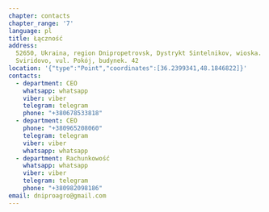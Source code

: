 ```yaml
---
chapter: contacts
chapter_range: '7'
language: pl
title: Łączność
address:
  52650, Ukraina, region Dnipropetrovsk, Dystrykt Sintelnikov, wioska.
  Sviridovo, vul. Pokój, budynek. 42
location: '{"type":"Point","coordinates":[36.2399341,48.1846822]}'
contacts:
  - department: CEO
    whatsapp: whatsapp
    viber: viber
    telegram: telegram
    phone: "+380678533818"
  - department: CEO
    phone: "+380965208060"
    telegram: telegram
    viber: viber
    whatsapp: whatsapp
  - department: Rachunkowość
    whatsapp: whatsapp
    viber: viber
    telegram: telegram
    phone: "+380982098186"
email: dniproagro@gmail.com
---
```


